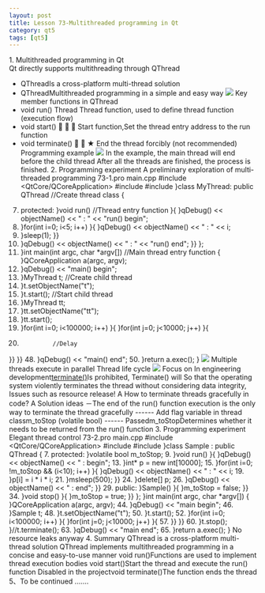 ```yaml
---
layout: post
title: Lesson 73-Multithreaded programming in Qt
category: qt5
tags: [qt5]
---
```

1\. Multithreaded programming in Qt  
Qt directly supports multithreading through QThread
- QThreadIs a cross-platform multi-thread solution
- QThreadMultithreaded programming in a simple and easy way
![](/md_blog/public/assets/2021-07-25/78dd9fb75df024b62f59fcd0cb18e068.png)
Key member functions in QThread
- void run() 
Thread Thread function, used to define thread function (execution flow)
- void start() 
   Start function,Set the thread entry address to the run function
- void terminate() 
  ★ End the thread forcibly (not recommended)
Programming example
![](/md_blog/public/assets/2021-07-25/27947e9781c36d30b3f0a9d771a96616.png)
In the example, the main thread will end before the child thread
After all the threads are finished, the process is finished.
2\. Programming experiment
A preliminary exploration of multi-threaded programming 73-1.pro
main.cpp
#include <QtCore/QCoreApplication>
#include <QThread>
#include <QDebug>
}class MyThread: public QThread //Create thread class
{
7. protected:
}void run() //Thread entry function
}{
}qDebug() << objectName() << " : " << "run() begin";
11. }for(int i=0; i<5; i++)
}{
}qDebug() << objectName() << " : " << i;
15. }sleep(1);
}}
18. }qDebug() << objectName() << " : " << "run() end";
}}
};
22. }int main(int argc, char *argv[]) //Main thread entry function
{
}QCoreApplication a(argc, argv);
26. }qDebug() << "main() begin";
28. }MyThread t; //Create child thread
30. }t.setObjectName("t");
32. }t.start(); //Start child thread
34. }MyThread tt;
36. }tt.setObjectName("tt");
38. }tt.start();
40. }for(int i=0; i<100000; i++)
}{
}for(int j=0; j<10000; j++)
}{
45. 			 //Delay
}}
}}
48. }qDebug() << "main() end";
50. }return a.exec();
}
![](/md_blog/public/assets/2021-07-25/0132bb66e8ad6d53e7bac4cb9348239b.png)
Multiple threads execute in parallel
Thread life cycle
![](/md_blog/public/assets/2021-07-25/a83afc477181293e94ac03151acd15d2.png)
Focus on
In engineering development[terminate()](https://blog.csdn.net/qq_39654127/article/details/81329085)Is prohibited, Terminate() will
So that the operating system violently terminates the thread without considering data integrity,
Issues such as resource release! A
How to terminate threads gracefully in code? A
Solution ideas
－The end of the run() function execution is the only way to terminate the thread gracefully
------ Add flag variable in thread classm\_toStop (volatile bool) 
------ Passedm\_toStopDetermines whether it needs to be returned from the run() function
3\. Programming experiment
Elegant thread control 73-2.pro
main.cpp
#include <QtCore/QCoreApplication>
#include <QThread>
#include <QDebug>
}class Sample : public QThread
{
7. protected:
}volatile bool m_toStop;
9. }void run()
}{
}qDebug() << objectName() << " : begin";
13. }int* p = new int[10000];
15. }for(int i=0; !m_toStop && (i<10); i++)
}{
}qDebug() << objectName() << " : " << i;
19. }p[i] = i * i * i;
21. }msleep(500);
}}
24. }delete[] p;
26. }qDebug() << objectName() << " : end";
}}
29. public:
}Sample()
}{
}m_toStop = false;
}}
34. }void stop()
}{
}m_toStop = true;
}}
};
}int main(int argc, char *argv[])
{
}QCoreApplication a(argc, argv);
44. }qDebug() << "main begin";
46. }Sample t;
48. }t.setObjectName("t");
50. }t.start();
52. }for(int i=0; i<100000; i++)
}{
}for(int j=0; j<10000; j++)
}{
57. }}
}}
60. }t.stop();
}//t.terminate();
63. }qDebug() << "main end";
65. }return a.exec();
}
No resource leaks anyway
4\. Summary
QThread is a cross-platform multi-thread solution
QThread implements multithreaded programming in a concise and easy-to-use manner
void run()Functions are used to implement thread execution bodies
void start()Start the thread and execute the run() function
Disabled in the projectvoid terminate()The function ends the thread
5、To be continued
.......